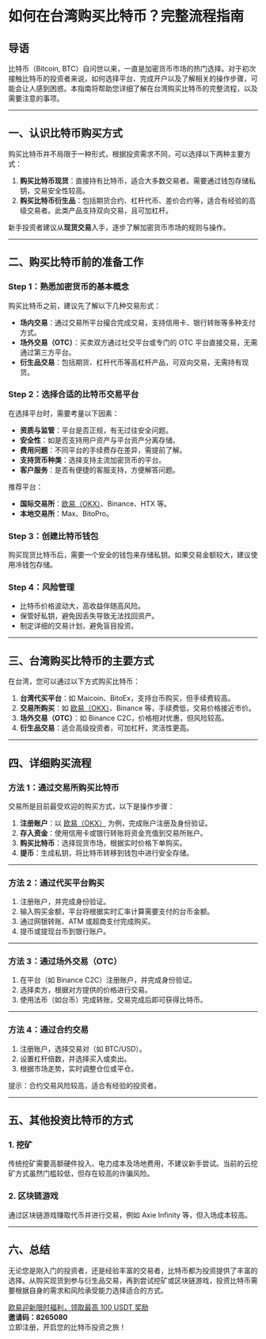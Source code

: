 # 如何在台湾购买比特币？完整流程指南



## 导语

比特币（Bitcoin, BTC）自问世以来，一直是加密货币市场的热门选择。对于初次接触比特币的投资者来说，如何选择平台、完成开户以及了解相关的操作步骤，可能会让人感到困惑。本指南将帮助您详细了解在台湾购买比特币的完整流程，以及需要注意的事项。

---

## 一、认识比特币购买方式

购买比特币并不局限于一种形式，根据投资需求不同，可以选择以下两种主要方式：

1. **购买比特币现货**：直接持有比特币，适合大多数交易者。需要通过钱包存储私钥，交易安全性较高。
2. **购买比特币衍生品**：包括期货合约、杠杆代币、差价合约等，适合有经验的高级交易者。此类产品支持双向交易，且可加杠杆。

新手投资者建议从**现货交易**入手，逐步了解加密货币市场的规则与操作。

---

## 二、购买比特币前的准备工作

### Step 1：熟悉加密货币的基本概念

购买比特币之前，建议先了解以下几种交易形式：

- **场内交易**：通过交易所平台撮合完成交易，支持信用卡、银行转账等多种支付方式。
- **场外交易（OTC）**：买卖双方通过社交平台或专门的 OTC 平台直接交易，无需通过第三方平台。
- **衍生品交易**：包括期货、杠杆代币等高杠杆产品，可双向交易，无需持有现货。

### Step 2：选择合适的比特币交易平台

在选择平台时，需要考量以下因素：
- **资质与监管**：平台是否正规，有无过往安全问题。
- **安全性**：如是否支持用户资产与平台资产分离存储。
- **费用问题**：不同平台的手续费存在差异，需提前了解。
- **支持货币种类**：选择支持主流加密货币的平台。
- **客户服务**：是否有便捷的客服支持，方便解答问题。

推荐平台：
- **国际交易所**：[欧易（OKX）](https://bit.ly/OKXe)、Binance、HTX 等。
- **本地交易所**：Max、BitoPro。

### Step 3：创建比特币钱包

购买现货比特币后，需要一个安全的钱包来存储私钥。如果交易金额较大，建议使用冷钱包存储。


### Step 4：风险管理

- 比特币价格波动大，高收益伴随高风险。
- 保管好私钥，避免因丢失导致无法找回资产。
- 制定详细的交易计划，避免盲目投资。

---

## 三、台湾购买比特币的主要方式

在台湾，您可以通过以下方式购买比特币：

1. **台湾代买平台**：如 Maicoin、BitoEx，支持台币购买，但手续费较高。
2. **交易所购买**：如 [欧易（OKX）](https://bit.ly/OKXe)、Binance 等，手续费低，交易价格接近市价。
3. **场外交易（OTC）**：如 Binance C2C，价格相对优惠，但风险较高。
4. **衍生品交易**：适合高级投资者，可加杠杆，灵活性更高。

---

## 四、详细购买流程

### 方法 1：通过交易所购买比特币

交易所是目前最受欢迎的购买方式，以下是操作步骤：

1. **注册账户**：以 [欧易（OKX）](https://bit.ly/OKXe) 为例，完成账户注册及身份验证。
2. **存入资金**：使用信用卡或银行转账将资金充值到交易所账户。
3. **购买比特币**：选择现货市场，根据实时价格下单购买。
4. **提币**：生成私钥，将比特币转移到钱包中进行安全存储。

---

### 方法 2：通过代买平台购买

1. 注册账户，并完成身份验证。
2. 输入购买金额，平台将根据实时汇率计算需要支付的台币金额。
3. 通过网银转账、ATM 或超商支付完成购买。
4. 提币或提现台币到银行账户。

---

### 方法 3：通过场外交易（OTC）

1. 在平台（如 Binance C2C）注册账户，并完成身份验证。
2. 选择卖方，根据对方提供的价格进行交易。
3. 使用法币（如台币）完成转账，交易完成后即可获得比特币。

---

### 方法 4：通过合约交易

1. 注册账户，选择交易对（如 BTC/USD）。
2. 设置杠杆倍数，并选择买入或卖出。
3. 根据市场走势，实时调整仓位或平仓。

提示：合约交易风险较高，适合有经验的投资者。

---

## 五、其他投资比特币的方式

### 1. 挖矿

传统挖矿需要高额硬件投入、电力成本及场地费用，不建议新手尝试。当前的云挖矿方式虽然门槛较低，但存在较高的诈骗风险。

### 2. 区块链游戏

通过区块链游戏赚取代币并进行交易，例如 Axie Infinity 等，但入场成本较高。

---

## 六、总结

无论您是刚入门的投资者，还是经验丰富的交易者，比特币都为投资提供了丰富的选择。从购买现货到参与衍生品交易，再到尝试挖矿或区块链游戏，投资比特币需要根据自身的需求和风险承受能力选择适合的方式。

[欧易迎新限时福利，领取最高 100 USDT 奖励](https://bit.ly/OKXe)  
**邀请码：8265080**  
立即注册，开启您的比特币投资之旅！
